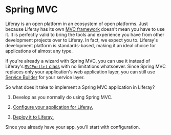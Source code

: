 # Spring MVC [](id=spring-mvc)

Liferay is an open platform in an ecosystem of open platforms. Just because
Liferay has its own
[MVC framework](/develop/tutorials/-/knowledge_base/7-1/liferay-mvc-portlet)
doesn't mean you have to use it. It is perfectly valid to bring the
tools and experience you have from other development projects over to Liferay.
In fact, we expect you to. Liferay's development platform is standards-based,
making it an ideal choice for applications of almost any type. 

If you're already a wizard with Spring MVC, you can use it instead of Liferay's
[`MVCPortlet` class](@platform-ref@/7.1-latest/javadocs/portal-kernel/com/liferay/portal/kernel/portlet/bridges/mvc/MVCPortlet.html)
with no limitations whatsoever. Since Spring MVC replaces only your
application's web application layer, you can still use
[Service Builder](/develop/tutorials/-/knowledge_base/7-1/what-is-service-builder) 
for your service layer. 

So what does it take to implement a Spring MVC application in Liferay? 

1. Develop as you normally do using Spring MVC. 

2. [Configure your application for Liferay.](/develop/tutorials/-/knowledge_base/7-1/configuring-a-spring-mvc-portlet)

3. [Deploy it to Liferay.](/develop/tutorials/-/knowledge_base/7-1/deploying-a-spring-mvc-portlet)

Since you already have your app, you'll start with configuration. 

